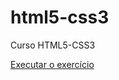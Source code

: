 # html5-css3
 Curso HTML5-CSS3

<a href="https://dansilvabarreto.github.io/html5-css3/exercicios/exerc001">Executar o exercício</a>